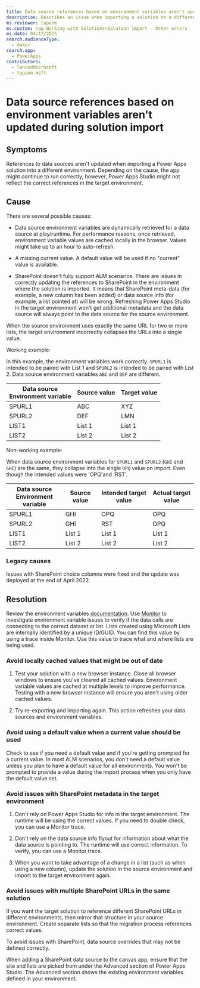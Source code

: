 ```yaml
---
title: Data source references based on environment variables aren't updated during solution import
description: Describes an issue when importing a solution to a different environment, data source references based on environment variables aren't updated.
ms.reviewer: tapanm
ms.custom: sap:Working with Solutions\Solution import - Other errors
ms.date: 04/17/2025
search.audienceType: 
  - maker
search.app: 
  - PowerApps
contributors:
  - lancedMicrosoft
  - tapanm-msft
---
```


# Data source references based on environment variables aren't updated during solution import

## Symptoms

References to data sources aren't updated when importing a Power Apps solution into a different environment. Depending on the cause, the app might continue to run correctly, however, Power Apps Studio might not reflect the correct references in the target environment.

## Cause

There are several possible causes:

- Data source environment variables are dynamically retrieved for a data source at play/runtime. For performance reasons, once retrieved, environment variable values are cached locally in the browser. Values might take up to an hour to auto-refresh.

- A missing current value. A default value will be used if no "current" value is available.

- SharePoint doesn't fully support ALM scenarios. There are issues in correctly updating the references to SharePoint in the environment where the solution is imported. It means that SharePoint meta-data (for example, a new column has been added) or data source info (for example, a list pointed at) will be wrong. Refreshing Power Apps Studio in the target environment won't get additional metadata and the data source will always point to the data source for the source environment.

When the source environment uses exactly the same URL for two or more lists, the target environment incorrectly collapses the URLs into a single value.

Working example:

In this example, the environment variables work correctly. `SPURL1` is intended to be paired with List 1 and `SPURL2` is intended to be paired with List 2. Data source environment variables `ABC` and `DEF` are different.

| Data source</br>Environment variable | Source value | Target value |
|-------------------------|-------------------------|-------------------------|
| SPURL1 | ABC | XYZ |
| SPURL2 | DEF | LMN |
| LIST1 | List 1 | List 1 |
| LIST2 | List 2 | List 2 |

Non-working example:

When data source environment variables for `SPURL1` and `SPURL2` (`GHI` and `GHI`) are the same, they collapse into the single `OPQ` value on import. Even though the intended values were 'OPQ'and 'RST'.

| Data source</br>Environment variable | Source value | Intended target value | Actual target value |
|-------------------------|-------------------------|-------------------------|-------------------------|
| SPURL1 | GHI | OPQ | OPQ |
| SPURL2 | GHI | RST | OPQ |
| LIST1 | List 1 | List 1 | List 1 |
| LIST2 | List 2 | List 2 | List 2 |

### Legacy causes

Issues with SharePoint choice columns were fixed and the update was deployed at the end of April 2022.

## Resolution

Review the environment variables [documentation](/power-apps/maker/data-platform/EnvironmentVariables). Use [Monitor](/power-apps/maker/monitor-overview) to investigate environment variable issues to verify if the data calls are connecting to the correct dataset or list. Lists created using Microsoft Lists are internally identified by a unique ID/GUID. You can find this value by using a trace inside Monitor. Use this value to trace what and where lists are being used.

### Avoid locally cached values that might be out of date

1. Test your solution with a new browser instance. Close all browser windows to ensure you've cleared all cached values. Environment variable values are cached at multiple levels to improve performance. Testing with a new browser instance will ensure you aren't using older cached values.

1. Try re-exporting and importing again. This action refreshes your data sources and environment variables.

### Avoid using a default value when a current value should be used

Check to see if you need a default value and if you're getting prompted for a current value. In most ALM scenarios, you don't need a default value unless you plan to have a default value for all environments. You won't be prompted to provide a value during the import process when you only have the default value set.

### Avoid issues with SharePoint metadata in the target environment

1. Don't rely on Power Apps Studio for info in the target environment. The runtime will be using the correct values. If you need to double check, you can use a Monitor trace.

1. Don't rely on the data source info flyout for information about what the data source is pointing to. The runtime will use correct information. To verify, you can use a Monitor trace.

1. When you want to take advantage of a change in a list (such as when using a new column), update the solution in the source environment and import to the target environment again.

### Avoid issues with multiple SharePoint URLs in the same solution

If you want the target solution to reference different SharePoint URLs in different environments, then mirror that structure in your source environment. Create separate lists so that the migration process references correct values.

To avoid issues with SharePoint, data source overrides that may not be defined correctly.

When adding a SharePoint data source to the canvas app, ensure that the site and lists are picked from under the Advanced section of Power Apps Studio. The Advanced section shows the existing environment variables defined in your environment.

